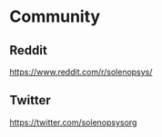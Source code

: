 # Community 

## Reddit
https://www.reddit.com/r/solenopsys/

## Twitter
https://twitter.com/solenopsysorg

